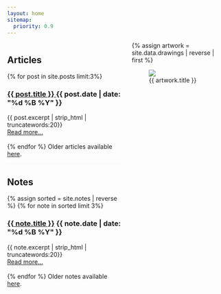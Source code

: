```yaml
---
layout: home
sitemap:
  priority: 0.9
---
```


<div id="home" class="columns">
    <div id="text" class="column">
        <h2>Articles</h2>
        {% for post in site.posts limit:3%}
            <div class="post-teaser">
                    <h3 class="post-teaser__title">
                         <a href="{{ post.url | prepend: site.baseurl }}" class="post-teaser__title">{{ post.title }} </a>
                         <span class="post-teaser__date">{{ post.date | date: "%d %B %Y" }}</span>
                    </h3>
                     <span class="post-teaser__subtitle">
                        {{ post.excerpt | strip_html | truncatewords:20}}<br>
                        <a href="{{ post.url }}" class="readmore">Read more...</a><br><br>
                     </span>
            </div>
        {% endfor %}
        Older articles available <a href="{{ "/articles" | prepend: site.baseurl }}" class="readmore">here</a>.
        <hr style="background-color: #F5F5F5; height: 1px"/>
        <h2>Notes</h2>
        {% assign sorted = site.notes | reverse %}
        {% for note in sorted limit 3%}
            <div class="post-teaser">
                    <h3 class="post-teaser__title">
                         <a href="{{ note.url | prepend: site.baseurl }}" class="post-teaser__title">{{ note.title }}</a>
                         <span class="post-teaser__date">{{ note.date | date: "%d %B %Y" }}</span>
                    </h3>
                     <span class="post-teaser__subtitle">
                        {{ note.excerpt | strip_html | truncatewords:20}}<br>
                        <a href="{{ note.url }}" class="readmore">Read more...</a><br><br>
                     </span>
            </div>
        {% endfor %}
        Older notes available <a href="{{ "/notes" | prepend: site.baseurl }}" class="readmore">here</a>.
    </div>
    <div id="photo" class = "column is-hidden-mobile">
        {% assign artwork = site.data.drawings | reverse | first %}
        <figure>
            <img src="{{ artwork.url}}">
            <figcaption>{{ artwork.title }}</figcaption>
        </figure>
    </div>
</div>